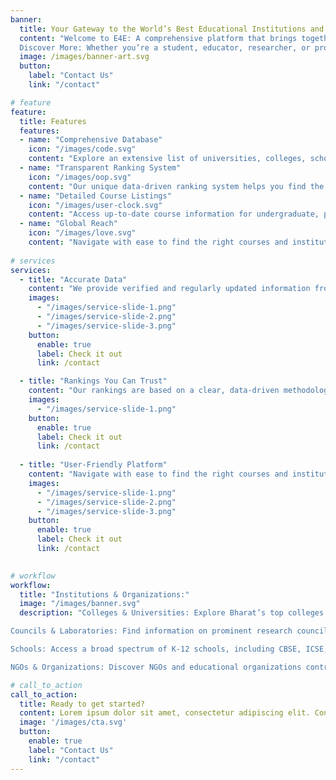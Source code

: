 ```yaml
---
banner:
  title: Your Gateway to the World’s Best Educational Institutions and Courses
  content: "Welcome to E4E: A comprehensive platform that brings together detailed information and transparent rankings for universities, colleges, councils, laboratories, NGOs, schools, ministries, and organizations across Bharat, and soon, the world.
  Discover More: Whether you’re a student, educator, researcher, or professional, E4E gives you real-time access to everything you need to make informed educational decisions."
  image: /images/banner-art.svg
  button:
    label: "Contact Us"
    link: "/contact"

# feature
feature: 
  title: Features
  features:
  - name: "Comprehensive Database"
    icon: "/images/code.svg"
    content: "Explore an extensive list of universities, colleges, schools, research councils, labs, NGOs, and more."
  - name: "Transparent Ranking System"
    icon: "/images/oop.svg"
    content: "Our unique data-driven ranking system helps you find the best institutions for your educational journey."
  - name: "Detailed Course Listings"
    icon: "/images/user-clock.svg"
    content: "Access up-to-date course information for undergraduate, postgraduate, diploma, and certification programs."
  - name: "Global Reach"
    icon: "/images/love.svg"
    content: "Navigate with ease to find the right courses and institutions for your needs."
  
# services
services:
  - title: "Accurate Data"
    content: "We provide verified and regularly updated information from trusted sources."
    images:
      - "/images/service-slide-1.png"
      - "/images/service-slide-2.png"
      - "/images/service-slide-3.png"
    button:
      enable: true
      label: Check it out
      link: /contact

  - title: "Rankings You Can Trust"
    content: "Our rankings are based on a clear, data-driven methodology that evaluates institutions on factors such as research output, academic performance, faculty, and infrastructure."
    images: 
      - "/images/service-slide-1.png"
    button:
      enable: true
      label: Check it out
      link: /contact
  
  - title: "User-Friendly Platform"
    content: "Navigate with ease to find the right courses and institutions for your needs."
    images:
      - "/images/service-slide-1.png"
      - "/images/service-slide-2.png"
      - "/images/service-slide-3.png"
    button:
      enable: true
      label: Check it out
      link: /contact

  
# workflow
workflow: 
  title: "Institutions & Organizations:"
  image: "/images/banner.svg"
  description: "Colleges & Universities: Explore Bharat’s top colleges and universities in various fields like engineering, medicine, management, arts, science, and more. We feature public, private, and foreign institutions with detailed insights into their courses and infrastructure.

Councils & Laboratories: Find information on prominent research councils such as CSIR, ICAR, and government and private laboratories driving innovation and discovery.

Schools: Access a broad spectrum of K-12 schools, including CBSE, ICSE, IB, and state boards. Compare institutions based on academic achievements, facilities, and extracurricular activities.

NGOs & Organizations: Discover NGOs and educational organizations contributing to societal upliftment through research, education, and innovation."

# call_to_action
call_to_action:
  title: Ready to get started?
  content: Lorem ipsum dolor sit amet, consectetur adipiscing elit. Consequat tristique eget amet, tempus eu at consecttur.
  image: '/images/cta.svg'
  button:
    enable: true
    label: "Contact Us"
    link: "/contact"
---
```

